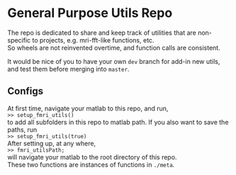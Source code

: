 # General Purpose Utils Repo

The repo is dedicated to share and keep track of utilities that are non-specific
to projects, e.g. mri-fft-like functions, etc.\
So wheels are not reinvented overtime, and function calls are consistent.

It would be nice of you to have your own `dev` branch for add-in new utils, and
test them before merging into `master`.

## Configs

At first time, navigate your matlab to this repo, and run,\
`>> setup_fmri_utils()`\
to add all subfolders in this repo to matlab path.
If you also want to save the paths, run\
`>> setup_fmri_utils(true)`\
After setting up, at any where,\
`>> fmri_utilsPath;`\
will navigate your matlab to the root directory of this repo.\
These two functions are instances of functions in `./meta`.
